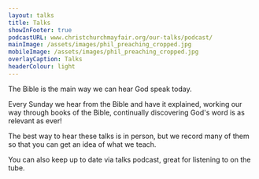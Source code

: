 ```yaml
---
layout: talks
title: Talks
showInFooter: true
podcastURL: www.christchurchmayfair.org/our-talks/podcast/
mainImage: /assets/images/phil_preaching_cropped.jpg
mobileImage: /assets/images/phil_preaching_cropped.jpg
overlayCaption: Talks
headerColour: light
---
```

The Bible is the main way we can hear God speak today.

Every Sunday we hear from the Bible and have it explained, working our way through books of the Bible, continually discovering God's word is as relevant as ever!

The best way to hear these talks is in person, but we record many of them so that you can get an idea of what we teach.

You can also keep up to date via talks podcast, great for listening to on the tube.
